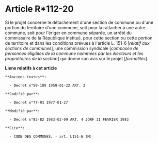 # Article R*112-20

Si le projet concerne le détachement d'une section de commune ou d'une portion du territoire d'une commune, soit pour la
rattacher à une autre commune, soit pour l'ériger en commune séparée, un arrêté du commissaire de la République institué,
pour cette section ou cette portion de territoire et dans les conditions prévues à l'article L. 151-6 [*relatif aux sections
de communes*], une commission syndicale [*composée de personnes éligibles de la commune nommées par les électeurs et les
propriétaires de la section*] qui donne son avis sur le projet [*formalités*].

**Liens relatifs à cet article**

	**Anciens textes**:

	  - Décret n°59-189 1959-01-22 ART. 2

	**Codifié par**:

	  - Décret n°77-91 1977-01-27

	**Modifié par**:

	  - Décret n°83-82 1983-02-09 ART. 4 JORF 11 FEVRIER 1983

	**Cite**:

	  - CODE DES COMMUNES. - art. L151-6 (M)
